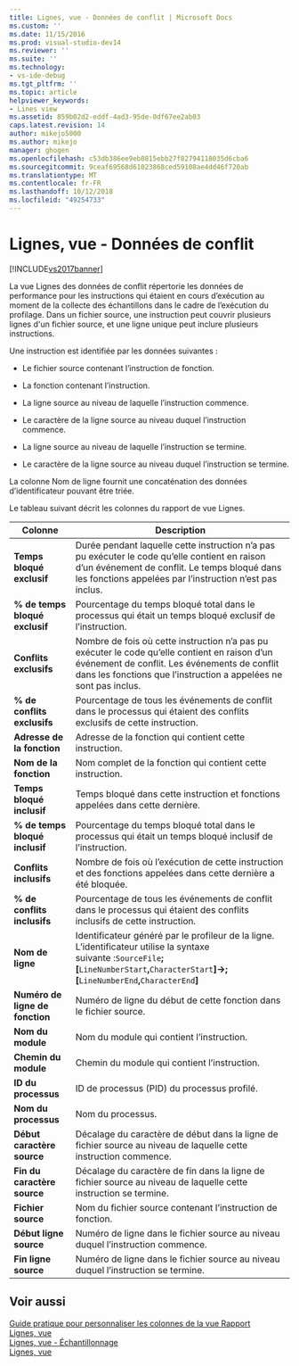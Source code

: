 ```yaml
---
title: Lignes, vue - Données de conflit | Microsoft Docs
ms.custom: ''
ms.date: 11/15/2016
ms.prod: visual-studio-dev14
ms.reviewer: ''
ms.suite: ''
ms.technology:
- vs-ide-debug
ms.tgt_pltfrm: ''
ms.topic: article
helpviewer_keywords:
- Lines view
ms.assetid: 859b02d2-eddf-4ad3-95de-0df67ee2ab03
caps.latest.revision: 14
author: mikejo5000
ms.author: mikejo
manager: ghogen
ms.openlocfilehash: c53db386ee9eb0815ebb27f82794118035d6cba6
ms.sourcegitcommit: 9ceaf69568d61023868ced59108ae4dd46f720ab
ms.translationtype: MT
ms.contentlocale: fr-FR
ms.lasthandoff: 10/12/2018
ms.locfileid: "49254733"
---
```

# <a name="lines-view---contention-data"></a>Lignes, vue - Données de conflit
[!INCLUDE[vs2017banner](../includes/vs2017banner.md)]

La vue Lignes des données de conflit répertorie les données de performance pour les instructions qui étaient en cours d’exécution au moment de la collecte des échantillons dans le cadre de l’exécution du profilage. Dans un fichier source, une instruction peut couvrir plusieurs lignes d'un fichier source, et une ligne unique peut inclure plusieurs instructions.  
  
 Une instruction est identifiée par les données suivantes :  
  
-   Le fichier source contenant l’instruction de fonction.  
  
-   La fonction contenant l’instruction.  
  
-   La ligne source au niveau de laquelle l’instruction commence.  
  
-   Le caractère de la ligne source au niveau duquel l’instruction commence.  
  
-   La ligne source au niveau de laquelle l’instruction se termine.  
  
-   Le caractère de la ligne source au niveau duquel l’instruction se termine.  
  
 La colonne Nom de ligne fournit une concaténation des données d’identificateur pouvant être triée.  
  
 Le tableau suivant décrit les colonnes du rapport de vue Lignes.  
  
|Colonne|Description|  
|------------|-----------------|  
|**Temps bloqué exclusif**|Durée pendant laquelle cette instruction n’a pas pu exécuter le code qu’elle contient en raison d’un événement de conflit. Le temps bloqué dans les fonctions appelées par l’instruction n’est pas inclus.|  
|**% de temps bloqué exclusif**|Pourcentage du temps bloqué total dans le processus qui était un temps bloqué exclusif de l’instruction.|  
|**Conflits exclusifs**|Nombre de fois où cette instruction n’a pas pu exécuter le code qu’elle contient en raison d’un événement de conflit. Les événements de conflit dans les fonctions que l’instruction a appelées ne sont pas inclus.|  
|**% de conflits exclusifs**|Pourcentage de tous les événements de conflit dans le processus qui étaient des conflits exclusifs de cette instruction.|  
|**Adresse de la fonction**|Adresse de la fonction qui contient cette instruction.|  
|**Nom de la fonction**|Nom complet de la fonction qui contient cette instruction.|  
|**Temps bloqué inclusif**|Temps bloqué dans cette instruction et fonctions appelées dans cette dernière.|  
|**% de temps bloqué inclusif**|Pourcentage du temps bloqué total dans le processus qui était un temps bloqué inclusif de l’instruction.|  
|**Conflits inclusifs**|Nombre de fois où l’exécution de cette instruction et des fonctions appelées dans cette dernière a été bloquée.|  
|**% de conflits inclusifs**|Pourcentage de tous les événements de conflit dans le processus qui étaient des conflits inclusifs de cette instruction.|  
|**Nom de ligne**|Identificateur généré par le profileur de la ligne. L’identificateur utilise la syntaxe suivante :`SourceFile`**;[**`LineNumberStart`**,**`CharacterStart`**]->;[**`LineNumberEnd`**,**`CharacterEnd`**]**|  
|**Numéro de ligne de fonction**|Numéro de ligne du début de cette fonction dans le fichier source.|  
|**Nom du module**|Nom du module qui contient l’instruction.|  
|**Chemin du module**|Chemin du module qui contient l’instruction.|  
|**ID du processus**|ID de processus (PID) du processus profilé.|  
|**Nom du processus**|Nom du processus.|  
|**Début caractère source**|Décalage du caractère de début dans la ligne de fichier source au niveau de laquelle cette instruction commence.|  
|**Fin du caractère source**|Décalage du caractère de fin dans la ligne de fichier source au niveau de laquelle cette instruction se termine.|  
|**Fichier source**|Nom du fichier source contenant l’instruction de fonction.|  
|**Début ligne source**|Numéro de ligne dans le fichier source au niveau duquel l’instruction commence.|  
|**Fin ligne source**|Numéro de ligne dans le fichier source au niveau duquel l’instruction se termine.|  
  
## <a name="see-also"></a>Voir aussi  
 [Guide pratique pour personnaliser les colonnes de la vue Rapport](../profiling/how-to-customize-report-view-columns.md)   
 [Lignes, vue](../profiling/lines-view.md)   
 [Lignes, vue - Échantillonnage](../profiling/lines-view-dotnet-memory-sampling-data.md)   
 [Lignes, vue](../profiling/lines-view-sampling-data.md)



